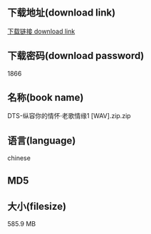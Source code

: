 ## 下载地址(download link)
[下载链接 download link](https://voluble-croquembouche-d321dc.netlify.app/?s=DTS-%E7%BA%B5%E5%AE%B9%E4%BD%A0%E7%9A%84%E6%83%85%E6%80%80%C2%B7%E8%80%81%E6%AD%8C%E6%83%85%E7%BC%981+%5BWAV%5D.zip)

## 下载密码(download password)
1866

## 名称(book name)
DTS-纵容你的情怀·老歌情缘1 [WAV].zip.zip

## 语言(language)
chinese

## MD5


## 大小(filesize)
585.9 MB
